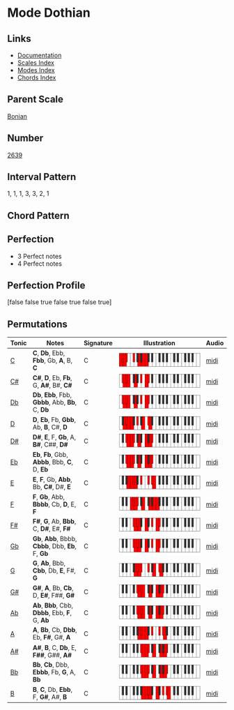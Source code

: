 # Mode Dothian

## Links

- [Documentation](index.md)
- [Scales Index](Scales.md)
- [Modes Index](Modes.md)
- [Chords Index](Chords.md)

## Parent Scale

[Bonian](ScaleBonian.md)

## Number

[2639](https://ianring.com/musictheory/scales/2639)

## Interval Pattern

1, 1, 1, 3, 3, 2, 1

## Chord Pattern



## Perfection

- 3 Perfect notes
- 4 Perfect notes

## Perfection Profile

[false false true false true false true]

## Permutations

| Tonic | Notes | Signature | Illustration | Audio |
|-------|-------|-----------|--------------|-------|
| [C](ModeCNaturalDothian.md) | **C**, **Db**, Ebb, **Fbb**, Gb, **A**, B, **C** | C | ![CNaturalDothian](ModeCNaturalDothian.png) | [midi](https://github.com/edipermadi/music/blob/main/docs/ModeCNaturalDothian.mid?raw=true) |
| [C#](ModeCSharpDothian.md) | **C#**, **D**, Eb, **Fb**, G, **A#**, B#, **C#** | C | ![CSharpDothian](ModeCSharpDothian.png) | [midi](https://github.com/edipermadi/music/blob/main/docs/ModeCSharpDothian.mid?raw=true) |
| [Db](ModeDFlatDothian.md) | **Db**, **Ebb**, Fbb, **Gbbb**, Abb, **Bb**, C, **Db** | C | ![DFlatDothian](ModeDFlatDothian.png) | [midi](https://github.com/edipermadi/music/blob/main/docs/ModeDFlatDothian.mid?raw=true) |
| [D](ModeDNaturalDothian.md) | **D**, **Eb**, Fb, **Gbb**, Ab, **B**, C#, **D** | C | ![DNaturalDothian](ModeDNaturalDothian.png) | [midi](https://github.com/edipermadi/music/blob/main/docs/ModeDNaturalDothian.mid?raw=true) |
| [D#](ModeDSharpDothian.md) | **D#**, **E**, F, **Gb**, A, **B#**, C##, **D#** | C | ![DSharpDothian](ModeDSharpDothian.png) | [midi](https://github.com/edipermadi/music/blob/main/docs/ModeDSharpDothian.mid?raw=true) |
| [Eb](ModeEFlatDothian.md) | **Eb**, **Fb**, Gbb, **Abbb**, Bbb, **C**, D, **Eb** | C | ![EFlatDothian](ModeEFlatDothian.png) | [midi](https://github.com/edipermadi/music/blob/main/docs/ModeEFlatDothian.mid?raw=true) |
| [E](ModeENaturalDothian.md) | **E**, **F**, Gb, **Abb**, Bb, **C#**, D#, **E** | C | ![ENaturalDothian](ModeENaturalDothian.png) | [midi](https://github.com/edipermadi/music/blob/main/docs/ModeENaturalDothian.mid?raw=true) |
| [F](ModeFNaturalDothian.md) | **F**, **Gb**, Abb, **Bbbb**, Cb, **D**, E, **F** | C | ![FNaturalDothian](ModeFNaturalDothian.png) | [midi](https://github.com/edipermadi/music/blob/main/docs/ModeFNaturalDothian.mid?raw=true) |
| [F#](ModeFSharpDothian.md) | **F#**, **G**, Ab, **Bbb**, C, **D#**, E#, **F#** | C | ![FSharpDothian](ModeFSharpDothian.png) | [midi](https://github.com/edipermadi/music/blob/main/docs/ModeFSharpDothian.mid?raw=true) |
| [Gb](ModeGFlatDothian.md) | **Gb**, **Abb**, Bbbb, **Cbbb**, Dbb, **Eb**, F, **Gb** | C | ![GFlatDothian](ModeGFlatDothian.png) | [midi](https://github.com/edipermadi/music/blob/main/docs/ModeGFlatDothian.mid?raw=true) |
| [G](ModeGNaturalDothian.md) | **G**, **Ab**, Bbb, **Cbb**, Db, **E**, F#, **G** | C | ![GNaturalDothian](ModeGNaturalDothian.png) | [midi](https://github.com/edipermadi/music/blob/main/docs/ModeGNaturalDothian.mid?raw=true) |
| [G#](ModeGSharpDothian.md) | **G#**, **A**, Bb, **Cb**, D, **E#**, F##, **G#** | C | ![GSharpDothian](ModeGSharpDothian.png) | [midi](https://github.com/edipermadi/music/blob/main/docs/ModeGSharpDothian.mid?raw=true) |
| [Ab](ModeAFlatDothian.md) | **Ab**, **Bbb**, Cbb, **Dbbb**, Ebb, **F**, G, **Ab** | C | ![AFlatDothian](ModeAFlatDothian.png) | [midi](https://github.com/edipermadi/music/blob/main/docs/ModeAFlatDothian.mid?raw=true) |
| [A](ModeANaturalDothian.md) | **A**, **Bb**, Cb, **Dbb**, Eb, **F#**, G#, **A** | C | ![ANaturalDothian](ModeANaturalDothian.png) | [midi](https://github.com/edipermadi/music/blob/main/docs/ModeANaturalDothian.mid?raw=true) |
| [A#](ModeASharpDothian.md) | **A#**, **B**, C, **Db**, E, **F##**, G##, **A#** | C | ![ASharpDothian](ModeASharpDothian.png) | [midi](https://github.com/edipermadi/music/blob/main/docs/ModeASharpDothian.mid?raw=true) |
| [Bb](ModeBFlatDothian.md) | **Bb**, **Cb**, Dbb, **Ebbb**, Fb, **G**, A, **Bb** | C | ![BFlatDothian](ModeBFlatDothian.png) | [midi](https://github.com/edipermadi/music/blob/main/docs/ModeBFlatDothian.mid?raw=true) |
| [B](ModeBNaturalDothian.md) | **B**, **C**, Db, **Ebb**, F, **G#**, A#, **B** | C | ![BNaturalDothian](ModeBNaturalDothian.png) | [midi](https://github.com/edipermadi/music/blob/main/docs/ModeBNaturalDothian.mid?raw=true) |
